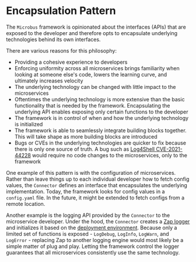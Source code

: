 # Encapsulation Pattern

The `Microbus` framework is opinionated about the interfaces (APIs) that are exposed to the developer and therefore opts to encapsulate underlying technologies behind its own interfaces.

There are various reasons for this philosophy:

* Providing a cohesive experience to developers
* Enforcing uniformity across all microservices brings familiarity when looking at someone else's code, lowers the learning curve, and ultimately increases velocity
* The underlying technology can be changed with little impact to the microservices
* Oftentimes the underlying technology is more extensive than the basic functionality that is needed by the framework. Encapsulating the underlying API enables exposing only certain functions to the developer
* The framework is in control of when and how the underlying technology is initialized
* The framework is able to seamlessly integrate building blocks together. This will take shape as more building blocks are introduced
* Bugs or CVEs in the underlying technologies are quicker to fix because there is only one source of truth. A bug such as [Log4Shell CVE-2021-44228](https://logging.apache.org/log4j/2.x/security.html) would require no code changes to the microservices, only to the framework

One example of this pattern is with the configuration of microservices. Rather than leave things up to each individual developer how to fetch config values, the `Connector` defines an interface that encapsulates the underlying implementation. Today, the framework looks for config values in a `config.yaml` file. In the future, it might be extended to fetch configs from a remote location.

Another example is the logging API provided by the `Connector` to the microservice developer. Under the hood, the `Connector` creates a [Zap logger](https://pkg.go.dev/go.uber.org/zap) and initializes it based on the [deployment environment](../tech/deployments.md). Because only a limited set of functions is exposed - `LogDebug`, `LogInfo`, `LogWarn`, and `LogError` - replacing Zap to another logging engine would most likely be a simple matter of plug and play. Letting the framework control the logger guarantees that all microservices consistently use the same technology.
